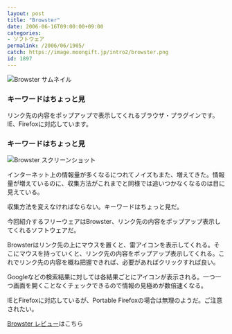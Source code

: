 ```yaml
---
layout: post
title: "Browster"
date: 2006-06-16T09:00:00+09:00
categories:
- ソフトウェア
permalink: /2006/06/1905/
catch: https://image.moongift.jp/intro2/browster.png
id: 1897
---
```

 ![Browster サムネイル](https://image.moongift.jp/intro2/browster.t.png "Browster サムネイル")
  

### キーワードはちょっと見
  
リンク先の内容をポップアップで表示してくれるブラウザ・プラグインです。IE、Firefoxに対応しています。  
<!--more-->  

### キーワードはちょっと見
  

![Browster スクリーンショット](https://image.moongift.jp/intro2/browster.png "Browster スクリーンショット")

  

インターネット上の情報量が多くなるにつれてノイズもまた、増えてきた。情報量が増えているのに、収集方法がこれまでと同様では追いつかなくなるのは目に見えている。

  

収集方法を変えなければならない。キーワードはちょっと見だ。

  

今回紹介するフリーウェアはBrowster、リンク先の内容をポップアップ表示してくれるソフトウェアだ。

  

Browsterはリンク先の上にマウスを置くと、雷アイコンを表示してくれる。そこにマウスを持っていくと、リンク先の内容をポップアップ表示してくれる。これでリンク先の内容を概ね把握できれば、必要があればクリックすれば良い。

  

Googleなどの検索結果に対しては各結果ごとにアイコンが表示される。一つ一つ画面を開くことなくチェックできるので情報の見極めが数倍速くなる。

  

IEとFirefoxに対応しているが、Portable Firefoxの場合は無理のようだ。ご注意されたい。

  

[Browster レビュー](http://fw.moongift.jp/review/i-1909.html)はこちら

